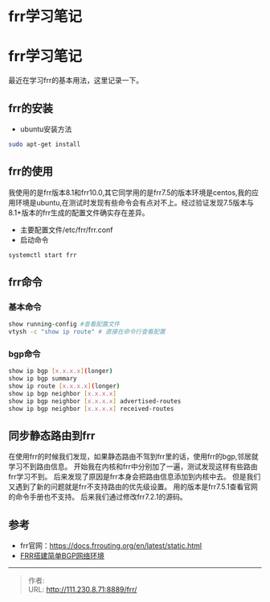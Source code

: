 # frr学习笔记


<!--more-->
# frr学习笔记
最近在学习frr的基本用法，这里记录一下。
## frr的安装
- ubuntu安装方法
```bash
sudo apt-get install
```

## frr的使用
我使用的是frr版本8.1和frr10.0,其它同学用的是frr7.5的版本环境是centos,我的应用环境是ubuntu,在测试时发现有些命令会有点对不上。经过验证发现7.5版本与8.1+版本的frr生成的配置文件确实存在差异。
- 主要配置文件/etc/frr/frr.conf
- 启动命令
```bash
systemctl start frr
```

## frr命令
### 基本命令
```bash
show running-config #查看配置文件
vtysh -c "show ip route" # 直接在命令行查看配置
```

### bgp命令
```bash
show ip bgp [x.x.x.x](longer)
show ip bgp summary
show ip route [x.x.x.x](longer)
show ip bgp neighbor [x.x.x.x]
show ip bgp neighbor [x.x.x.x] advertised-routes
show ip bgp neighbor [x.x.x.x] received-routes
```


## 同步静态路由到frr
在使用frr的时候我们发现，如果静态路由不驾到frr里的话，使用frr的bgp,邻居就学习不到路由信息。
开始我在内核和frr中分别加了一遍，测试发现这样有些路由frr学习不到。
后来发现了原因是frr本身会把路由信息添加到内核中去。
但是我们又遇到了新的问题就是frr不支持路由的优先级设置。
用的版本是frr7.5.1查看官网的命令手册也不支持。
后来我们通过修改frr7.2.1的源码。

## 参考
- frr官网：https://docs.frrouting.org/en/latest/static.html
- [FRR搭建简单BGP网络环境](https://blog.csdn.net/turbock/article/details/103869047)


---

> 作者:   
> URL: http://111.230.8.71:8889/frr/  

